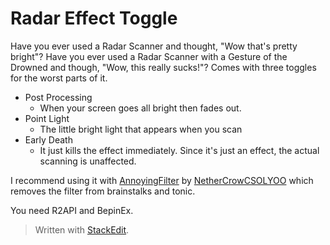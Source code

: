 ﻿# Radar Effect Toggle
Have you ever used a Radar Scanner and thought, "Wow that's pretty bright"?
Have you ever used a Radar Scanner with a Gesture of the Drowned and though, "Wow, this really sucks!"?
Comes with three toggles for the worst parts of it.
* Post Processing
	* When your screen goes all bright then fades out.
* Point Light
	* The little bright light that appears when you scan
* Early Death
	* It just kills the effect immediately. Since it's just an effect, the actual scanning is unaffected.

I recommend using it with [AnnoyingFilter](https://thunderstore.io/package/NetherCrowCSOLYOO/AnnoyingFilter/) by [NetherCrowCSOLYOO](https://thunderstore.io/package/NetherCrowCSOLYOO/) which removes the filter from brainstalks and tonic.

You need R2API and BepinEx.

> Written with [StackEdit](https://stackedit.io/).